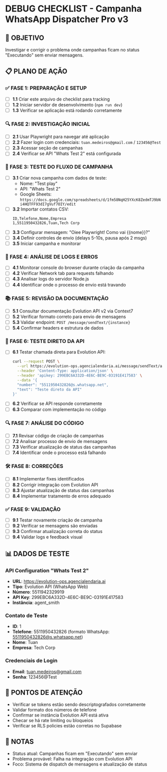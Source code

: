 # DEBUG CHECKLIST - Campanha WhatsApp Dispatcher Pro v3

## 🎯 OBJETIVO
Investigar e corrigir o problema onde campanhas ficam no status "Executando" sem enviar mensagens.

## 📋 PLANO DE AÇÃO

### ✅ FASE 1: PREPARAÇÃO E SETUP
- [ ] **1.1** Criar este arquivo de checklist para tracking
- [ ] **1.2** Iniciar servidor de desenvolvimento (`npm run dev`)
- [ ] **1.3** Verificar se aplicação está rodando corretamente

### 🔍 FASE 2: INVESTIGAÇÃO INICIAL
- [ ] **2.1** Usar Playwright para navegar até aplicação
- [ ] **2.2** Fazer login com credenciais: `tuan.medeiros@gmail.com` / `123456@Test`
- [ ] **2.3** Acessar seção de campanhas
- [ ] **2.4** Verificar se API "Whats Test 2" está configurada

### 🧪 FASE 3: TESTE DO FLUXO DE CAMPANHA
- [ ] **3.1** Criar nova campanha com dados de teste:
  - Nome: "Test play"
  - API: "Whats Test 2"
  - Google Sheets: `https://docs.google.com/spreadsheets/d/1fm58NqH25YXcK8ZedmTJ9bNi4HQTFF93dI7gVuf7OIY/edit`
- [ ] **3.2** Importar contatos CSV:
  ```
  ID,Telefone,Nome,Empresa
  1,5511950432826,Tuan,Tech Corp
  ```
- [ ] **3.3** Configurar mensagem: "Oiee Playwright! Como vai {{nome}}?"
- [ ] **3.4** Definir controles de envio (delays 5-10s, pausa após 2 msgs)
- [ ] **3.5** Iniciar campanha e monitorar

### 🔧 FASE 4: ANÁLISE DE LOGS E ERROS
- [ ] **4.1** Monitorar console do browser durante criação da campanha
- [ ] **4.2** Verificar Network tab para requests falhando
- [ ] **4.3** Analisar logs do servidor Node.js
- [ ] **4.4** Identificar onde o processo de envio está travando

### 📚 FASE 5: REVISÃO DA DOCUMENTAÇÃO
- [ ] **5.1** Consultar documentação Evolution API v2 via Context7
- [ ] **5.2** Verificar formato correto para envio de mensagens
- [ ] **5.3** Validar endpoint: `POST /message/sendText/{instance}`
- [ ] **5.4** Confirmar headers e estrutura de dados

### 🧪 FASE 6: TESTE DIRETO DA API
- [ ] **6.1** Testar chamada direta para Evolution API:
  ```bash
  curl --request POST \
    --url https://evolution-ops.agencialendaria.ai/message/sendText/agent_smith \
    --header 'Content-Type: application/json' \
    --header 'apikey: 299EBC6A332D-4E6C-BE9C-03191E417583' \
    --data '{
    "number": "5511950432826@s.whatsapp.net",
    "text": "Teste direto da API"
  }'
  ```
- [ ] **6.2** Verificar se API responde corretamente
- [ ] **6.3** Comparar com implementação no código

### 🔍 FASE 7: ANÁLISE DO CÓDIGO
- [ ] **7.1** Revisar código de criação de campanhas
- [ ] **7.2** Analisar processo de envio de mensagens
- [ ] **7.3** Verificar atualização de status das campanhas
- [ ] **7.4** Identificar onde o processo está falhando

### 🛠️ FASE 8: CORREÇÕES
- [ ] **8.1** Implementar fixes identificados
- [ ] **8.2** Corrigir integração com Evolution API
- [ ] **8.3** Ajustar atualização de status das campanhas
- [ ] **8.4** Implementar tratamento de erros adequado

### ✅ FASE 9: VALIDAÇÃO
- [ ] **9.1** Testar novamente criação de campanha
- [ ] **9.2** Verificar se mensagens são enviadas
- [ ] **9.3** Confirmar atualização correta do status
- [ ] **9.4** Validar logs e feedback visual

## 📊 DADOS DE TESTE

### API Configuration "Whats Test 2"
- **URL**: https://evolution-ops.agencialendaria.ai
- **Tipo**: Evolution API (WhatsApp Web)  
- **Número**: 5511942329919
- **API Key**: 299EBC6A332D-4E6C-BE9C-03191E417583
- **Instância**: agent_smith

### Contato de Teste
- **ID**: 1
- **Telefone**: 5511950432826 (formato WhatsApp: 5511950432826@s.whatsapp.net)
- **Nome**: Tuan
- **Empresa**: Tech Corp

### Credenciais de Login
- **Email**: tuan.medeiros@gmail.com
- **Senha**: 123456@Test

## 🚨 PONTOS DE ATENÇÃO
- Verificar se tokens estão sendo descriptografados corretamente
- Validar formato dos números de telefone
- Confirmar se instância Evolution API está ativa
- Checar se há rate limiting ou bloqueios
- Verificar se RLS policies estão corretas no Supabase

## 📝 NOTAS
- Status atual: Campanhas ficam em "Executando" sem enviar
- Problema provável: Falha na integração com Evolution API
- Foco: Sistema de dispatch de mensagens e atualização de status